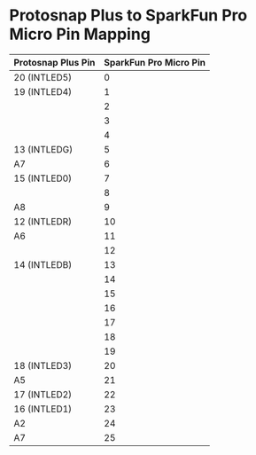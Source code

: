 # Protosnap Plus to SparkFun Pro Micro Pin Mapping

| Protosnap Plus Pin  | SparkFun Pro Micro Pin |
| ------------- | ------------- |
| 20 (INTLED5) | 0 |
| 19 (INTLED4) | 1 |
|  | 2 |
|  | 3 |
|  | 4 |
| 13 (INTLEDG) | 5 |
| A7 | 6 |
| 15 (INTLED0) | 7 |
|  | 8 |
| A8 | 9 |
| 12 (INTLEDR) | 10 |
| A6 | 11 |
|  | 12 |
| 14 (INTLEDB) | 13 |
|  | 14 |
|  | 15 |
|  | 16 |
|  | 17 |
|  | 18 |
|  | 19 |
| 18 (INTLED3) | 20 |
| A5 | 21 |
| 17 (INTLED2) | 22 |
| 16 (INTLED1) | 23 |
| A2 | 24 |
| A7 | 25 |
